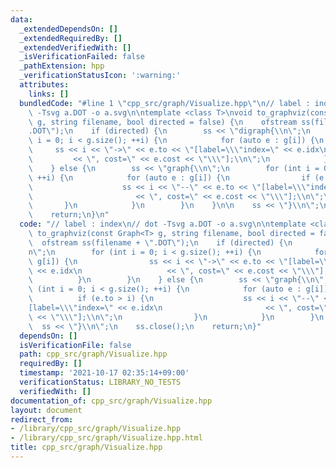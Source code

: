 ```yaml
---
data:
  _extendedDependsOn: []
  _extendedRequiredBy: []
  _extendedVerifiedWith: []
  _isVerificationFailed: false
  _pathExtension: hpp
  _verificationStatusIcon: ':warning:'
  attributes:
    links: []
  bundledCode: "#line 1 \"cpp_src/graph/Visualize.hpp\"\n// label : index\n// dot\
    \ -Tsvg a.DOT -o a.svg\n\ntemplate <class T>\nvoid to_graphviz(const Graph<T>\
    \ g, string filename, bool directed = false) {\n    ofstream ss(filename + \"\
    .DOT\");\n    if (directed) {\n        ss << \"digraph{\\n\";\n        for (int\
    \ i = 0; i < g.size(); ++i) {\n            for (auto e : g[i]) {\n           \
    \     ss << i << \"->\" << e.to << \"[label=\\\"index=\" << e.idx\n          \
    \         << \", cost=\" << e.cost << \"\\\"];\\n\";\n            }\n        }\n\
    \    } else {\n        ss << \"graph{\\n\";\n        for (int i = 0; i < g.size();\
    \ ++i) {\n            for (auto e : g[i]) {\n                if (e.to > i) {\n\
    \                    ss << i << \"--\" << e.to << \"[label=\\\"index=\" << e.idx\n\
    \                       << \", cost=\" << e.cost << \"\\\"];\\n\";\n         \
    \       }\n            }\n        }\n    }\n\n    ss << \"}\\n\";\n    ss.close();\n\
    \    return;\n}\n"
  code: "// label : index\n// dot -Tsvg a.DOT -o a.svg\n\ntemplate <class T>\nvoid\
    \ to_graphviz(const Graph<T> g, string filename, bool directed = false) {\n  \
    \  ofstream ss(filename + \".DOT\");\n    if (directed) {\n        ss << \"digraph{\\\
    n\";\n        for (int i = 0; i < g.size(); ++i) {\n            for (auto e :\
    \ g[i]) {\n                ss << i << \"->\" << e.to << \"[label=\\\"index=\"\
    \ << e.idx\n                   << \", cost=\" << e.cost << \"\\\"];\\n\";\n  \
    \          }\n        }\n    } else {\n        ss << \"graph{\\n\";\n        for\
    \ (int i = 0; i < g.size(); ++i) {\n            for (auto e : g[i]) {\n      \
    \          if (e.to > i) {\n                    ss << i << \"--\" << e.to << \"\
    [label=\\\"index=\" << e.idx\n                       << \", cost=\" << e.cost\
    \ << \"\\\"];\\n\";\n                }\n            }\n        }\n    }\n\n  \
    \  ss << \"}\\n\";\n    ss.close();\n    return;\n}"
  dependsOn: []
  isVerificationFile: false
  path: cpp_src/graph/Visualize.hpp
  requiredBy: []
  timestamp: '2021-10-17 02:35:14+09:00'
  verificationStatus: LIBRARY_NO_TESTS
  verifiedWith: []
documentation_of: cpp_src/graph/Visualize.hpp
layout: document
redirect_from:
- /library/cpp_src/graph/Visualize.hpp
- /library/cpp_src/graph/Visualize.hpp.html
title: cpp_src/graph/Visualize.hpp
---
```

